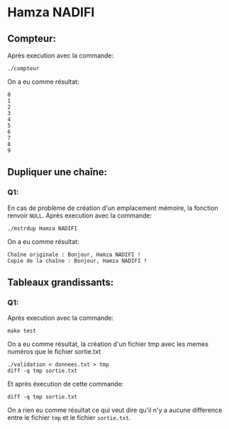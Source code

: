 # Hamza NADIFI

## Compteur:

Après execution avec la commande:
```
./compteur
```
On a eu comme résultat:
```
0  
1  
2  
3  
4  
5  
6  
7  
8  
9  
```

## Dupliquer une chaîne:

### Q1:
En cas de problème de création d'un emplacement mémoire, la fonction renvoir `NULL`.
Après execution avec la commande:
```
./mstrdup Hamza NADIFI
```
On a eu comme résultat:
```
Chaîne originale : Bonjour, Hamza NADIFI !
Copie de la chaîne : Bonjour, Hamza NADIFI !
```
## Tableaux grandissants:

### Q1:
Après execution avec la commande:
```
make test
```
On a eu comme résultat, la création d'un fichier tmp avec les memes numéros que le fichier sortie.txt
```
./validation < donnees.txt > tmp
diff -q tmp sortie.txt
```
Et après éxecution de cette commande:
```
diff -q tmp sortie.txt
```
On a rien eu comme résultat ce qui veut dire qu'il n'y a aucune difference entre le fichier `tmp` et le fichier `sortie.txt`.
